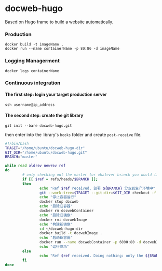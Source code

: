 # docweb-hugo

Based on Hugo frame to build a website automatically.

### Production

```
docker build -t imageName .
docker run --name containerName -p 80:80 -d imageName
```

### Logging Managerment

```
docker logs containerName
```
### Continuous integration

#### The first step: login your target production server

```
ssh username@ip_address
```

#### The second step: create the git library

```
git init --bare docweb-hugo.git
```

then enter into the library's `hooks` folder and create `post-receive` file.

```bash
#!/bin/bash
TRAGET="/home/ubuntu/docweb-hugo-dir"
GIT_DIR="/home/ubuntu/docweb-hugo.git"
BRANCH="master"

while read oldrev newrev ref
do
        # only checking out the master (or whatever branch you would like to deploy)
        if [[ $ref = refs/heads/$BRANCH ]];
        then
                echo "Ref $ref received. 部署 ${BRANCH} 分支到生产环境中"
                git --work-tree=$TRAGET --git-dir=$GIT_DIR checkout -f
                echo "停止容器运行"
                docker stop docweb
                echo "删除旧容器"
                docker rm docwebContainer 
                echo "删除旧镜像"
                docker rmi docwebImage
                echo "构建新镜像"
                cd ~/docweb-hugo-dir
                docker build -t docwebImage .
                echo "启动新容器"
                docker run --name docwebContainer -p 6000:80 -d docwebImage
                echo "运行成功"
        else
                echo "Ref $ref received. Doing nothing: only the ${BRANCH} branch may be deployed on this server."
        fi
done
```




